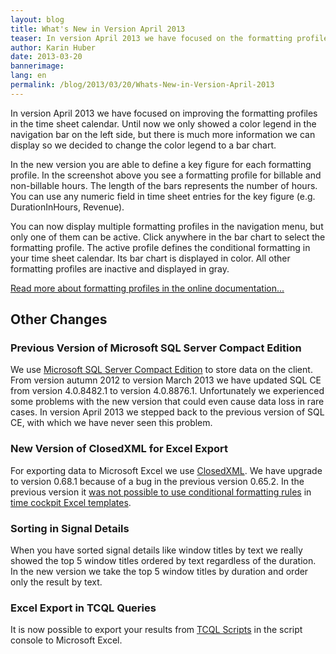 ```yaml
---
layout: blog
title: What's New in Version April 2013
teaser: In version April 2013 we have focused on the formatting profiles in the time sheet calendar. Until now we only showed a color legend in the navigation bar on the left side, but there is much more information we can display so we decided to change the color legend to a bar chart.
author: Karin Huber
date: 2013-03-20
bannerimage: 
lang: en
permalink: /blog/2013/03/20/Whats-New-in-Version-April-2013
---
```


<p>In version April 2013 we have focused on improving the formatting profiles in the time sheet calendar. Until now we only showed a color legend in the navigation bar on the left side, but there is much more information we can display so we decided to change the color legend to a bar chart.</p><function name="Composite.Media.ImageGallery.Slimbox2">
  <param name="MediaImage" value="MediaArchive:7a792228-bb05-4bba-88a1-0dc2659f6b1e" />
  <param name="ThumbnailMaxWidth" value="600" />
  <param name="ImageMaxWidth" value="1000" />
</function><p>In the new version you are able to define a key figure for each formatting profile. In the screenshot above you see a formatting profile for billable and non-billable hours. The length of the bars represents the number of hours. You can use any numeric field in time sheet entries for the key figure (e.g. <span class="inlineCode">DurationInHours</span>, <span class="inlineCode">Revenue</span>).</p><p>You can now display multiple formatting profiles in the navigation menu, but only one of them can be active. Click anywhere in the bar chart to select the formatting profile. The active profile defines the conditional formatting in your time sheet calendar. Its bar chart is displayed in color. All other formatting profiles are inactive and displayed in gray.</p><p>
  <a href="http://help.timecockpit.com/?topic=html/95b1ce59-c4ec-461a-ba9b-cb978295c3de.htm" title="Formatting profiles in time tracking calendar" target="_blank">Read more about formatting profiles in the online documentation...</a>
</p><h2>Other Changes</h2><h3>Previous Version of Microsoft SQL Server Compact Edition</h3><p>We use <a href="http://www.microsoft.com/en-us/sqlserver/editions/2012-editions/compact.aspx" title="Microsoft SQL Server Compact Edition" target="_blank">Microsoft SQL Server Compact Edition</a> to store data on the client. From version autumn 2012 to version March 2013 we have updated SQL CE from version 4.0.8482.1 to version 4.0.8876.1. Unfortunately we experienced some problems with the new version that could even cause data loss in rare cases. In version April 2013 we stepped back to the previous version of SQL CE, with which we have never seen this problem.</p><h3>New Version of ClosedXML for Excel Export</h3><p>For exporting data to Microsoft Excel we use <a href="http://closedxml.codeplex.com/" title="ClosedXML on CodePlex" target="_blank">ClosedXML</a>. We have upgrade to version 0.68.1 because of a bug in the previous version 0.65.2. In the previous version it <a href="http://closedxml.codeplex.com/workitem/8290" title="Bug with conditional formatting rules in ClosedXML" target="_blank">was not possible to use conditional formatting rules</a> in <a href="~/blog/2012/09/30/Reporting-with-time-cockpit-and-Microsoft-Office-Excel" target="_blank" title="Using templates for Excel export in time cockpit">time cockpit Excel templates</a>.</p><h3>Sorting in Signal Details</h3><p>When you have sorted signal details like window titles by text we really showed the top 5 window titles ordered by text regardless of the duration. In the new version we take the top 5 window titles by duration and order only the result by text.</p><h3>Excel Export in TCQL Queries</h3><p>It is now possible to export your results from <a href="http://help.timecockpit.com/?topic=html/a7465f29-c739-4a14-bf5b-09821133dd9a.htm" title="Time cockpit query language">TCQL Scripts</a> in the script console to Microsoft Excel.</p>